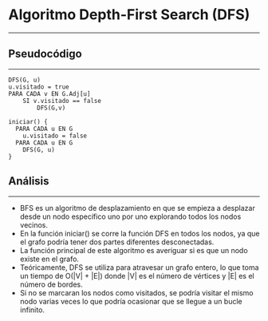 # Algoritmo Depth-First Search (DFS)
----
## Pseudocódigo
----
	DFS(G, u)
    u.visitado = true
    PARA CADA v EN G.Adj[u]
        SI v.visitado == false
            DFS(G,v)
            
    iniciar() {
      PARA CADA u EN G
        u.visitado = false
      PARA CADA u EN G
        DFS(G, u)
    }
## Análisis
----
- BFS es un algoritmo de desplazamiento en que se empieza a desplazar desde un nodo específico uno por uno explorando todos los nodos vecinos.
- En la función iniciar() se corre la función DFS en todos los nodos, ya que el grafo podría tener dos partes diferentes desconectadas.
- La función principal de este algoritmo es averiguar si es que un nodo existe en el grafo.
- Teóricamente, DFS se utiliza para atravesar un grafo entero, lo que toma un tiempo de O(|V| + |E|) donde |V| es el número de vértices y |E| es el número de bordes.
- Si no se marcaran los nodos como visitados, se podría visitar el mismo nodo varias veces lo que podría ocasionar que se llegue a un bucle infinito.
